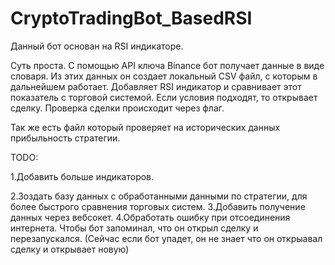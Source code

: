 # CryptoTradingBot_BasedRSI
 
 Данный бот основан на RSI индикаторе. 
 
 Суть проста. С помощью API ключа Binance бот получает данные в виде словаря. Из этих данных он создает локальный CSV файл, с которым в дальнейшем работает. 
 Добавляет RSI индикатор и сравнивает этот показатель с торговой системой. Если условия подходят, то открывает сделку. Проверка сделки происходит через флаг.
 
 Так же  есть файл который проверяет на исторических данных прибыльность стратегии. 
 
 TODO:
 <p>1.Добавить больше индикаторов.</p>
 2.Зоздать базу данных с обработанными данными по стратегии, для более быстрого сравнения торговых систем.
 3.Добавить получение данных через вебсокет.
 4.Обработать ошибку при отсоединения интернета. Чтобы бот запоминал, что он открыл сделку и перезапускался. (Сейчас если бот упадет, он не знает что он открыавал сделку и открывает новую)
